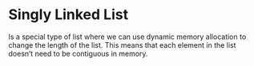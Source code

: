 # Singly Linked List
Is a special type of list where we can use dynamic memory allocation to change the length of the list. This means that each element in the list doesn’t need to be contiguous in memory.
